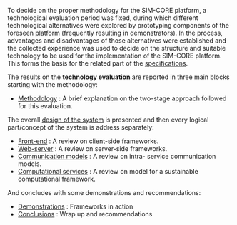 To decide on the proper methodology for the SIM-CORE platform, a 
technological evaluation period was fixed, during which different 
technological alternatives were explored by prototyping components of the 
foreseen platform (frequently resulting in demonstrators). In the 
process, advantages and disadvantages of those alternatives were 
established and the collected experience was used to decide on the 
structure and suitable technology to be used for the implementation of 
the SIM-CORE platform. This forms the basis for the related part of the 
[specifications](../specs/low-level.md).

The results on the **technology evaluation** are reported in three main 
blocks starting with the methodology:

- [Methodology](methodology.md) :  A brief explanation on the two-stage 
approach followed for this evaluation.

The overall [design of the system](parts/design.md) is presented and then 
every logical part/concept of the system is address separately:

- [Front-end](parts/client-side.md) : A review on client-side frameworks.
- [Web-server](parts/server-side.md) : A review on server-side 
frameworks.
- [Communication models](parts/communication.md) : A review on intra-
service communication models.
- [Computational services](parts/comp-services.md) : A review on model 
for a sustainable computational framework.

And concludes with some demonstrations and recommendations:

- [Demonstrations](parts/demos.md) : Frameworks in action
- [Conclusions](conclusion.md) : Wrap up and recommendations